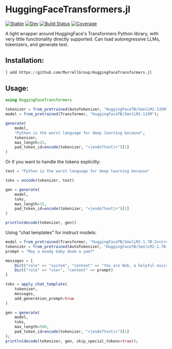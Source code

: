# HuggingFaceTransformers.jl

[![Stable](https://img.shields.io/badge/docs-stable-blue.svg)](https://MurrellGroup.github.io/HuggingFaceTransformers.jl/stable/)
[![Dev](https://img.shields.io/badge/docs-dev-blue.svg)](https://MurrellGroup.github.io/HuggingFaceTransformers.jl/dev/)
[![Build Status](https://github.com/MurrellGroup/HuggingFaceTransformers.jl/actions/workflows/CI.yml/badge.svg?branch=main)](https://github.com/MurrellGroup/HuggingFaceTransformers.jl/actions/workflows/CI.yml?query=branch%3Amain)
[![Coverage](https://codecov.io/gh/MurrellGroup/HuggingFaceTransformers.jl/branch/main/graph/badge.svg)](https://codecov.io/gh/MurrellGroup/HuggingFaceTransformers.jl)


A light wrapper around HuggingFace's Transformers Python library, with very little functionality directly supported. Can load autoregressive LLMs, tokenizers, and generate text.

## Installation:

```julia
] add https://github.com/MurrellGroup/HuggingFaceTransformers.jl
```

## Usage:

```julia
using HuggingFaceTransformers

tokenizer = from_pretrained(AutoTokenizer, "HuggingFaceTB/SmolLM2-135M");
model = from_pretrained(Transformer, "HuggingFaceTB/SmolLM2-135M");

generate(
    model,
    "Python is the worst language for deep learning because",
    tokenizer,
    max_length=15,
    pad_token_id=encode(tokenizer, "<|endoftext|>")[1]
)
```

Or if you want to handle the tokens explicitly:

```julia
text = "Python is the worst language for deep learning because"

toks = encode(tokenizer, text)

gen = generate(
    model,
    toks,
    max_length=15,
    pad_token_id=encode(tokenizer, "<|endoftext|>")[1]
)

println(decode(tokenizer, gen))
```

Using "chat templates" for instruct models:

```julia
model = from_pretrained(Transformer, "HuggingFaceTB/SmolLM2-1.7B-Instruct");
tokenizer = from_pretrained(AutoTokenizer, "HuggingFaceTB/SmolLM2-1.7B-Instruct")
prompt = "May a moody baby doom a yam?"

messages = [
    Dict("role" => "system", "content" => "You are Bob, a helpful assistant."),
    Dict("role" => "user", "content" => prompt)
]

toks = apply_chat_template(
    tokenizer,
    messages,
    add_generation_prompt=true
)

gen = generate(
    model,
    toks,
    max_length=500,
    pad_token_id=encode(tokenizer, "<|endoftext|>")[1]
);
println(decode(tokenizer, gen, skip_special_tokens=true));
```